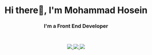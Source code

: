 <!--
**MHMighani/MHMighani** is a ✨ _special_ ✨ repository because its `README.md` (this file) appears on your GitHub profile.

Here are some ideas to get you started:

- 🔭 I’m currently working on ...
- 🌱 I’m currently learning ...
- 👯 I’m looking to collaborate on ...
- 🤔 I’m looking for help with ...
- 💬 Ask me about ...
- 📫 How to reach me: ...
- 😄 Pronouns: ...
- ⚡ Fun fact: ...
-->

<p>
<h1 align="center" style="border:none;margin-bottom:10px;">Hi there👋, I'm Mohammad Hosein</h1>
<h3 align="center">I'm a Front End Developer</h3>
<br/>
    <p align="center">
    <a href="https://www.linkedin.com/in/mh-mighani/">
        <img src="https://img.shields.io/badge/linkedin-f0f0f0?&style=for-the-badge&logo=linkedin&logoColor=white&color=0e76a8">
    </a>
    <a href="mailto:mhmighani.dev@gmail.com">
        <img src="https://img.shields.io/badge/gmail-f0f0f0?&style=for-the-badge&logo=gmail&logoColor=white&color=ea4335">
    </a>
    <a href="https://stackoverflow.com/users/9587883/m-h-mighani">
        <img src="https://img.shields.io/badge/stackoverflow-f0f0f0?&style=for-the-badge&logo=stackoverflow&logoColor=white&color=orange">
    </a>
</p>
</p>
